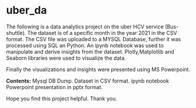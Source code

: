 # uber_da
The following is a data analytics project on the uber HCV service (Bus-shuttle).
The dataset is of a specific month in the year 2021 in the CSV format.
The CSV file was uploaded to a MYSQL Database, further it was processed using SQL an Python.
An ipynb notebook was used to manipulate and derive insights from the dataset.
Plotly,Matplotlib and Seaborn libraries were used to visualize the data.

Finally the visualizations and insights were presented using MS Powerpoint.

**Contents:**
Mysql DB Dump.
Dataset in CSV format.
ipynb notebook
Powerpoint presentation in pptx format.

Hope you find this project helpful.
Thank you.
